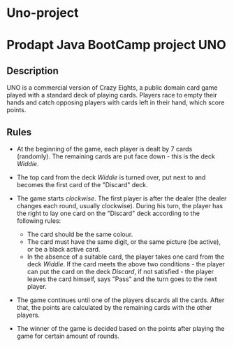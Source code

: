 # Uno-project
Prodapt Java BootCamp project
UNO
===

Description
------------

UNO is a commercial version of Crazy Eights, a public domain card game played with a standard deck of playing cards. Players race to empty their hands and catch opposing players with cards left in their hand, which score points. 

Rules
-----

* At the beginning of the game, each player is dealt by 7 cards (randomly). The remaining cards are put face down - this is the deck *Widdie*. 

* The top card from the deck *Widdie* is turned over, put next to and becomes the first card of the "Discard" deck.

* The game starts *clockwise*. The first player is after the dealer (the dealer changes each round, usually clockwise). During his turn, the player has the right to lay one card on the "Discard" deck according to the following rules:
    + The card should be the same colour.
    + The card must have the same digit, or the same picture (be active), or be a black active card.
    + In the absence of a suitable card, the player takes one card from the deck *Widdie*. If the card meets the above two conditions - the player can put the card on the deck *Discard*, if not satisfied - the player leaves the card himself, says "Pass" and the turn goes to the next player.

* The game continues until one of the players discards all the cards. After that, the points are calculated by the remaining cards with the other players.

* The winner of the game is decided based on the points after playing the game for certain amount of rounds.

